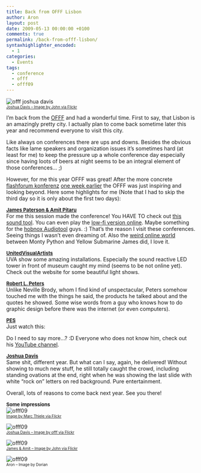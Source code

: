 ```yaml
---
title: Back from OFFF Lisbon
author: Aron
layout: post
date: 2009-05-13 00:00:00 +0100
comments: true
permalink: /back-from-offf-lisbon/
syntaxhighlighter_encoded:
  - 1
categories:
  - Events
tags:
  - conference
  - offf
  - offf09
---
```

![offf joshua davis][1]  
<a style="font-size:10px" href="http://www.flickr.com/photos/johndavey/">Joshua Davis &#8211; Image by John via Flickr</a>

I&#8217;m back from the [OFFF][2] and had a wonderful time. First to say, that Lisbon is an amazingly pretty city. I actually plan to come back sometime later this year and recommend everyone to visit this city.

Like always on conferences there are ups and downs. Besides the obvious facts like lame speakers and organization issues it&#8217;s sometimes hard (at least for me) to keep the pressure up a whole conference day especially since having loots of beers at night seems to be an integral element of those conferences&#8230; ;)

<!--more-->

However, for me this year OFFF was great! After the more concrete <a href="http://ffk09.flashforum.de/" target="_blank">flashforum konferenz</a> <a href="/ffk09-one-down-two-more-to-come/" target="_blank">one week earlier</a> the OFFF was just inspiring and looking beyond. Here some highlights for me (Note that I had to skip the third day so it is only about the first two days):

<a style="font-size:13px; font-weight:bold" href="http://www.presstube.com/"  target="_blank">James Paterson &#038; Amit Pitaru</a>  
For me this session made the conference! You HAVE TO check out <a href="http://www.pitaru.com/" target="_blank">this sound tool</a>. You can even play the <a href="http://pitaru.com/sonicWireSculptor/online/fast/index.html" target="_blank">low-fi version online</a>. Maybe something for the <a href="http://www.hobnox.com/index.1056.de.html" target="_blank">hobnox Audiotool</a> guys. :) That&#8217;s the reason I visit these conferences. Seeing things I wasn&#8217;t even dreaming of. Also the <a href="http://www.presstube.com/project.php?id=259" target="_blank">weird online world</a> between Monty Python and Yellow Submarine James did, I love it.

<a style="font-size:13px; font-weight:bold" href="http://www.uva.co.uk/" target="_blank">UnitedVisualArtists</a>  
UVA show some amazing installations. Especially the sound reactive LED tower in front of museum caught my mind (seems to be not online yet). Check out the website for some beautiful light shows.

<a style="font-size:13px; font-weight:bold" href="http://www.robertlpeters.com/" target="_blank">Robert L. Peters</a>  
Unlike Neville Brody, whom I find kind of unspectacular, Peters somehow touched me with the things he said, the products he talked about and the quotes he showed. Some wise words from a guy who knows how to do graphic design before there was the internet (or even computers).

<a style="font-size:13px; font-weight:bold" href="http://www.eatpes.com/" target="_blank">PES</a>  
Just watch this:  
  
Do I need to say more&#8230;? :D Everyone who does not know him, check out his <a href="http://www.youtube.com/user/pesfilm" target="_blank">YouTube channel</a>.

<a style="font-size:13px; font-weight:bold" href="http://www.joshuadavis.com/" target="_blank">Joshua Davis</a>  
Same shit, different year. But what can I say, again, he delivered! Without showing to much new stuff, he still totally caught the crowd, including standing ovations at the end, right when he was showing the last slide with white &#8220;rock on&#8221; letters on red background. Pure entertainment.

Overall, lots of reasons to come back next year. See you there!

<a style="font-size:13px; font-weight:bold">Some impressions</a>  
![offf09][3]  
<a style="font-size:10px" href="http://www.flickr.com/photos/marcthiele/" target="_blank">Image by Marc Thiele via Flickr</a>

![offf09][4]  
<a style="font-size:10px" href="http://www.flickr.com/photos/offf/" target="_blank">Joshua Davis &#8211; Image by offf via Flickr</a>

![offf09][5]  
<a style="font-size:10px" href="http://www.flickr.com/photos/johndavey/" target="_blank">James &#038; Amit &#8211; Image by John via Flickr</a>

![offf09][6]  
<span style="font-size:10px">Aron &#8211; Image by Dorian</span>



 [1]: http://farm4.static.flickr.com/3412/3514252175_788dd7acbc.jpg?v=0
 [2]: http://www.offf.ws/
 [3]: http://farm4.static.flickr.com/3636/3524537067_d720e612bc.jpg
 [4]: http://farm4.static.flickr.com/3580/3513268510_5d1edd7055.jpg
 [5]: http://farm4.static.flickr.com/3614/3514251697_b34f2cb5ba.jpg
 [6]: /images/2009/offf_aron.jpg